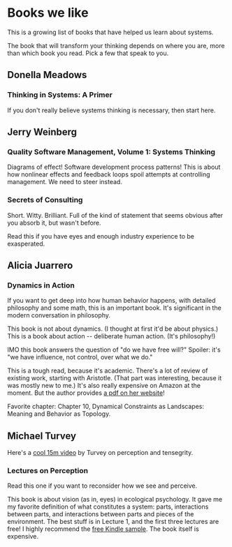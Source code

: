 # Books we like

This is a growing list of books that have helped us learn about systems.

The book that will transform your thinking depends on where you are, more than which book you read. Pick a few that speak to you.

## Donella Meadows

### Thinking in Systems: A Primer

If you don't really believe systems thinking is necessary, then start here.

## Jerry Weinberg

### Quality Software Management, Volume 1: Systems Thinking

Diagrams of effect! Software development process patterns! This is about how nonlinear effects and feedback loops spoil attempts at controlling management.
We need to steer instead.

### Secrets of Consulting

Short. Witty. Brilliant. Full of the kind of statement that seems obvious after you absorb it, but wasn't before.

Read this if you have eyes and enough industry experience to be exasperated.

## Alicia Juarrero

### Dynamics in Action

If you want to get deep into how human behavior happens, with detailed philosophy and some math, this is an important book. It's significant in the modern
conversation in philosophy.

This book is not about dynamics. (I thought at first it'd be about physics.) This is a book about action -- deliberate human action.
(It's philosophy!)

IMO this book answers the question of "do we have free will?" Spoiler: it's "we have influence, not control, over what we do."

This is a tough read, because it's academic. There's a lot of review of existing work, starting with Aristotle. (That part was interesting,
because it was mostly new to me.) It's also really expensive on Amazon at the moment. But the author provides [a pdf on her website](https://aliciajuarrerodotcom1.wordpress.com/dynamics-in-action-2/)!

Favorite chapter: Chapter 10, Dynamical Constraints as Landscapes: Meaning and Behavior as Topology.

## Michael Turvey

Here's a [cool 15m video](https://www.youtube.com/watch?v=BLR7ZTSel9M) by Turvey on perception and tensegrity.

### Lectures on Perception

Read this one if you want to reconsider how we see and perceive. 

This book is about vision (as in, eyes) in ecological psychology. It gave me my favorite definition of what constitutes a system: parts, interactions between parts, and interactions between parts and pieces of the environment. The best stuff is in Lecture 1, and the first three lectures are free!
I highly recommend the [free Kindle sample](https://smile.amazon.com/Lectures-Perception-Perspective-Michael-Turvey-ebook-dp-B07K4SCKR1/dp/B07K4SCKR1/ref=mt_other?_encoding=UTF8&me=&qid=1604875159). The book itself is expensive.


